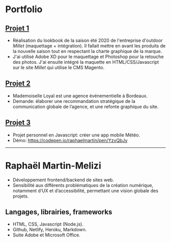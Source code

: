 # Portfolio

## [Projet 1](https://github.com/raphaelmartin/portfolio2022/tree/main/projet1)
* Réalisation du lookbook de la saison été 2020 de l'entreprise d'outdoor _Millet_ (maquettage + intégration). Il fallait mettre en avant les produits de la nouvelle saison tout en respectant la charte graphique de la marque.
* J'ai utilisé Adobe XD pour le maquettage et Photoshop pour la retouche des photos. J'ai ensuite intégré la maquette en HTML/CSS/Javascript sur le site _Millet_ qui utilise le CMS Magento.

## [Projet 2](https://github.com/raphaelmartin/portfolio2022/tree/main/projet2)
* Mademoiselle Loyal est une agence événementielle à Bordeaux.
* Demande: élaborer une recommandation stratégique de la communication globale de l’agence, et une refonte graphique du site.

## [Projet 3](https://github.com/raphaelmartin/portfolio2022/tree/main/projet3)
* Projet personnel en Javascript: créer une app mobile Météo.
* Démo: <https://codepen.io/raphaelmartin/pen/YzvQbJy>

---

# Raphaël Martin-Melizi
* Développement frontend/backend de sites web.
* Sensibilité aux différents problématiques de la création numérique, notamment d’UX et d’accessibilité, permettant une vision globale des projets.

## Langages, librairies, frameworks
* HTML, CSS, Javascript (Node.js).
* Github, Netlify, Heroku, Markdown.
* Suite Adobe et Microsoft Office.
